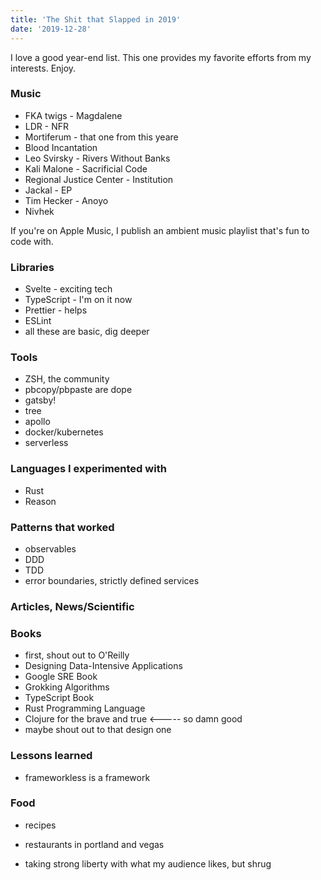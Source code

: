```yaml
---
title: 'The Shit that Slapped in 2019'
date: '2019-12-28'
---
```


I love a good year-end list. This one provides my favorite efforts from my interests. Enjoy.

### Music

- FKA twigs - Magdalene 
- LDR - NFR
- Mortiferum - that one from this yeare
- Blood Incantation 
- Leo Svirsky - Rivers Without Banks
- Kali Malone - Sacrificial Code
- Regional Justice Center - Institution 
- Jackal - EP
- Tim Hecker - Anoyo
- Nivhek

If you're on Apple Music, I publish an ambient music playlist that's fun to code with. <link>

### Libraries 

- Svelte - exciting tech
- TypeScript - I'm on it now
- Prettier - helps
- ESLint 
- all these are basic, dig deeper

### Tools

- ZSH, the community 
- pbcopy/pbpaste are dope 
- gatsby! 
- tree
- apollo
- docker/kubernetes 
- serverless 

### Languages I experimented with

- Rust
- Reason

### Patterns that worked 

- observables
- DDD
- TDD
- error boundaries, strictly defined services


### Articles, News/Scientific

### Books
- first, shout out to O'Reilly
- Designing Data-Intensive Applications
- Google SRE Book
- Grokking Algorithms
- TypeScript Book
- Rust Programming Language
- Clojure for the brave and true <----- so damn good
- maybe shout out to that design one

### Lessons learned

- frameworkless is a framework 

### Food

- recipes 
- restaurants in portland and vegas

- taking strong liberty with what my audience likes, but shrug